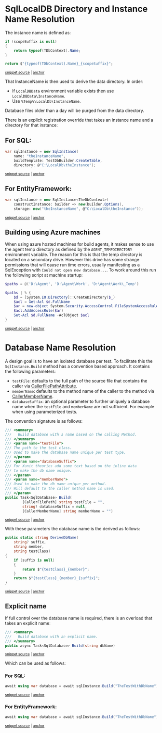 <!--
GENERATED FILE - DO NOT EDIT
This file was generated by [MarkdownSnippets](https://github.com/SimonCropp/MarkdownSnippets).
Source File: /pages/mdsource/directory-and-name-resolution.source.md
To change this file edit the source file and then run MarkdownSnippets.
-->

# SqlLocalDB Directory and Instance Name Resolution

The instance name is defined as:

<!-- snippet: GetInstanceName -->
<a id='snippet-getinstancename'></a>
```cs
if (scopeSuffix is null)
{
    return typeof(TDbContext).Name;
}

return $"{typeof(TDbContext).Name}_{scopeSuffix}";
```
<sup><a href='/src/EfLocalDb/Storage.cs#L28-L37' title='Snippet source file'>snippet source</a> | <a href='#snippet-getinstancename' title='Start of snippet'>anchor</a></sup>
<!-- endSnippet -->

That InstanceName is then used to derive the data directory. In order:

 * If `LocalDBData` environment variable exists then use `LocalDBData\InstanceName`.
 * Use `%Temp%\LocalDb\InstanceName`.

Database files older than a day will be purged from the data directory.

There is an explicit registration override that takes an instance name and a directory for that instance:


## For SQL:

<!-- snippet: ExplicitName -->
<a id='snippet-explicitname'></a>
```cs
var sqlInstance = new SqlInstance(
    name: "theInstanceName",
    buildTemplate: TestDbBuilder.CreateTable,
    directory: @"C:\LocalDb\theInstance");
```
<sup><a href='/src/LocalDb.Tests/Snippets/ExplicitName.cs#L7-L12' title='Snippet source file'>snippet source</a> | <a href='#snippet-explicitname' title='Start of snippet'>anchor</a></sup>
<!-- endSnippet -->


## For EntityFramework:

<!-- snippet: EfExplicitName -->
<a id='snippet-efexplicitname'></a>
```cs
var sqlInstance = new SqlInstance<TheDbContext>(
    constructInstance: builder => new(builder.Options),
    storage: new("theInstanceName", @"C:\LocalDb\theInstance"));
```
<sup><a href='/src/EfLocalDb.Tests/Snippets/EfExplicitName.cs#L7-L11' title='Snippet source file'>snippet source</a> | <a href='#snippet-efexplicitname' title='Start of snippet'>anchor</a></sup>
<!-- endSnippet -->


## Building using Azure machines

When using azure hosted machines for build agents, it makes sense to use the agent temp directory as defined by the `AGENT_TEMPDIRECTORY` environment variable. The reason for this is that the temp directory is located on a secondary drive. However this drive has some strange permissions that will cause run time errors, usually manifesting as a SqlException with `Could not open new database...`. To work around this run the following script at machine startup:

<!-- snippet: Set-D-Drive-Permissions.ps1 -->
<a id='snippet-Set-D-Drive-Permissions.ps1'></a>
```ps1
$paths = @('D:\Agent', 'D:\Agent\Work', 'D:\Agent\Work\_Temp')

$paths | % {
    $d = [System.IO.Directory]::CreateDirectory($_)
    $acl = Get-Acl $d.FullName
    $ar = new-object System.Security.AccessControl.FileSystemAccessRule("Everyone", "FullControl", "ContainerInherit, ObjectInherit", "None", "Allow")
    $acl.AddAccessRule($ar)
    Set-Acl $d.FullName -AclObject $acl
}
```
<sup><a href='/src/StartUpScript/Set-D-Drive-Permissions.ps1#L1-L9' title='Snippet source file'>snippet source</a> | <a href='#snippet-Set-D-Drive-Permissions.ps1' title='Start of snippet'>anchor</a></sup>
<!-- endSnippet -->


# Database Name Resolution

A design goal is to have an isolated database per test. To facilitate this the `SqlInstance.Build` method has a convention based approach. It contains the following parameters:

 * `testFile`: defaults to the full path of the source file that contains the caller via [CallerFilePathAttribute](https://docs.microsoft.com/en-us/dotnet/api/system.runtime.compilerservices.callerfilepathattribute).
 * `memberName`: defaults to the method name of the caller to the method via [CallerMemberName](https://docs.microsoft.com/en-us/dotnet/api/system.runtime.compilerservices.callermembername).
 * `databaseSuffix`: an optional parameter to further uniquely a database name when the `testFile` and `memberName` are not sufficient. For example when using parameterized tests.

The convention signature is as follows:

<!-- snippet: ConventionBuildSignature -->
<a id='snippet-conventionbuildsignature'></a>
```cs
/// <summary>
///   Build database with a name based on the calling Method.
/// </summary>
/// <param name="testFile">
/// The path to the test class.
/// Used to make the database name unique per test type.
/// </param>
/// <param name="databaseSuffix">
/// For Xunit theories add some text based on the inline data
/// to make the db name unique.
/// </param>
/// <param name="memberName">
/// Used to make the db name unique per method.
/// Will default to the caller method name is used.
/// </param>
public Task<SqlDatabase> Build(
        [CallerFilePath] string testFile = "",
        string? databaseSuffix = null,
        [CallerMemberName] string memberName = "")
```
<sup><a href='/src/LocalDb/SqlInstance.cs#L112-L132' title='Snippet source file'>snippet source</a> | <a href='#snippet-conventionbuildsignature' title='Start of snippet'>anchor</a></sup>
<!-- endSnippet -->

With these parameters the database name is the derived as follows:

<!-- snippet: DeriveName -->
<a id='snippet-derivename'></a>
```cs
public static string DeriveDbName(
    string? suffix,
    string member,
    string testClass)
{
    if (suffix is null)
    {
        return $"{testClass}_{member}";
    }
    return $"{testClass}_{member}_{suffix}";
}
```
<sup><a href='/src/LocalDb/DbNamer.cs#L3-L15' title='Snippet source file'>snippet source</a> | <a href='#snippet-derivename' title='Start of snippet'>anchor</a></sup>
<!-- endSnippet -->


## Explicit name

If full control over the database name is required, there is an overload that takes an explicit name:

<!-- snippet: ExplicitBuildSignature -->
<a id='snippet-explicitbuildsignature'></a>
```cs
/// <summary>
///   Build database with an explicit name.
/// </summary>
public async Task<SqlDatabase> Build(string dbName)
```
<sup><a href='/src/LocalDb/SqlInstance.cs#L145-L150' title='Snippet source file'>snippet source</a> | <a href='#snippet-explicitbuildsignature' title='Start of snippet'>anchor</a></sup>
<!-- endSnippet -->

Which can be used as follows:


### For SQL:

<!-- snippet: WithDbName -->
<a id='snippet-withdbname'></a>
```cs
await using var database = await sqlInstance.Build("TheTestWithDbName");
```
<sup><a href='/src/LocalDb.Tests/Snippets/SnippetTests.cs#L29-L31' title='Snippet source file'>snippet source</a> | <a href='#snippet-withdbname' title='Start of snippet'>anchor</a></sup>
<!-- endSnippet -->


### For EntityFramework:

<!-- snippet: EFWithDbName -->
<a id='snippet-efwithdbname'></a>
```cs
await using var database = await sqlInstance.Build("TheTestWithDbName");
```
<sup><a href='/src/EfLocalDb.Tests/Snippets/EfSnippetTests.cs#L42-L44' title='Snippet source file'>snippet source</a> | <a href='#snippet-efwithdbname' title='Start of snippet'>anchor</a></sup>
<!-- endSnippet -->

